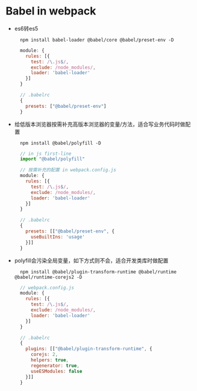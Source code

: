 # Babel in webpack

- es6转es5

  ```shell
    npm install babel-loader @babel/core @babel/preset-env -D
  ```
  ```js
    module: {
      rules: [{ 
        test: /\.js$/,
        exclude: /node_modules/,
        loader: 'babel-loader'
      }]
    }
  ```
  ```js
    // .babelrc
    {
      presets: ["@babel/preset-env"]
    }
  ```

- 给低版本浏览器按需补充高版本浏览器的变量/方法，适合写业务代码时做配置

  ```shell
    npm install @babel/polyfill -D
  ```
  ```js
    // in js first-line
    import "@babel/polyfill"
  ```
  ```js
    // 按需补充的配置 in webpack.config.js
    module: {
      rules: [{ 
        test: /\.js$/,
        exclude: /node_modules/,
        loader: 'babel-loader'
      }]
    }
  ```
  ```js
    // .babelrc
    {
      presets: [["@babel/preset-env", {
        useBuiltIns: 'usage'
      }]]
    }
  ```

- polyfill会污染全局变量，如下方式则不会，适合开发类库时做配置

  ```shell
    npm install @babel/plugin-transform-runtime @babel/runtime @babel/runtime-corejs2 -D
  ```
  ```js
    // webpack.config.js
    module: {
      rules: [{ 
        test: /\.js$/,
        exclude: /node_modules/,
        loader: 'babel-loader'
      }]
    }
  ```
  ```js
    // .babelrc
    {
      plugins: [["@babel/plugin-transform-runtime", {
        corejs: 2,
        helpers: true,
        regenerator: true,
        useESModules: false
      }]]
    }
  ```

